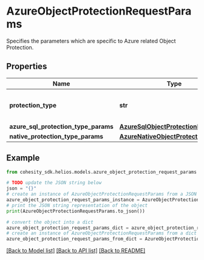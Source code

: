 # AzureObjectProtectionRequestParams

Specifies the parameters which are specific to Azure related Object Protection.

## Properties

Name | Type | Description | Notes
------------ | ------------- | ------------- | -------------
**protection_type** | **str** | Specifies the Azure Protection Job type. | [optional] 
**azure_sql_protection_type_params** | [**AzureSqlObjectProtectionParams**](AzureSqlObjectProtectionParams.md) |  | [optional] 
**native_protection_type_params** | [**AzureNativeObjectProtectionParams**](AzureNativeObjectProtectionParams.md) |  | [optional] 

## Example

```python
from cohesity_sdk.helios.models.azure_object_protection_request_params import AzureObjectProtectionRequestParams

# TODO update the JSON string below
json = "{}"
# create an instance of AzureObjectProtectionRequestParams from a JSON string
azure_object_protection_request_params_instance = AzureObjectProtectionRequestParams.from_json(json)
# print the JSON string representation of the object
print(AzureObjectProtectionRequestParams.to_json())

# convert the object into a dict
azure_object_protection_request_params_dict = azure_object_protection_request_params_instance.to_dict()
# create an instance of AzureObjectProtectionRequestParams from a dict
azure_object_protection_request_params_from_dict = AzureObjectProtectionRequestParams.from_dict(azure_object_protection_request_params_dict)
```
[[Back to Model list]](../README.md#documentation-for-models) [[Back to API list]](../README.md#documentation-for-api-endpoints) [[Back to README]](../README.md)


